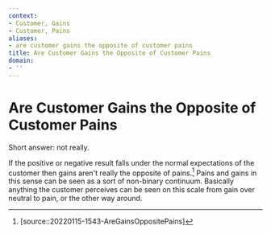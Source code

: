 ```yaml
---
context:
- Customer, Gains
- Customer, Pains
aliases:
- are customer gains the opposite of customer pains
title: Are Customer Gains the Opposite of Customer Pains
domain:
- ''
---
```


# Are Customer Gains the Opposite of Customer Pains

Short answer: not really.

If the positive or negative result falls under the normal expectations of the customer then gains aren't really the opposite of pains.[^1] Pains and gains in this sense can be seen as a sort of non-binary continuum. Basically anything the customer perceives can be seen on this scale from gain over neutral to pain, or the other way around.

[^1]: [source::20220115-1543-AreGainsOppositePains]
